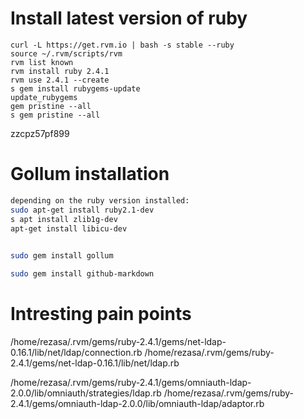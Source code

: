 
# Install latest version of ruby
```
curl -L https://get.rvm.io | bash -s stable --ruby
source ~/.rvm/scripts/rvm
rvm list known
rvm install ruby 2.4.1
rvm use 2.4.1 --create
s gem install rubygems-update
update_rubygems
gem pristine --all
s gem pristine --all
```

zzcpz57pf899

# Gollum installation

```bash
depending on the ruby version installed:
sudo apt-get install ruby2.1-dev
s apt install zlib1g-dev
apt-get install libicu-dev

	
sudo gem install gollum

sudo gem install github-markdown


```

# Intresting pain points
/home/rezasa/.rvm/gems/ruby-2.4.1/gems/net-ldap-0.16.1/lib/net/ldap/connection.rb
/home/rezasa/.rvm/gems/ruby-2.4.1/gems/net-ldap-0.16.1/lib/net/ldap.rb

/home/rezasa/.rvm/gems/ruby-2.4.1/gems/omniauth-ldap-2.0.0/lib/omniauth/strategies/ldap.rb
/home/rezasa/.rvm/gems/ruby-2.4.1/gems/omniauth-ldap-2.0.0/lib/omniauth-ldap/adaptor.rb

